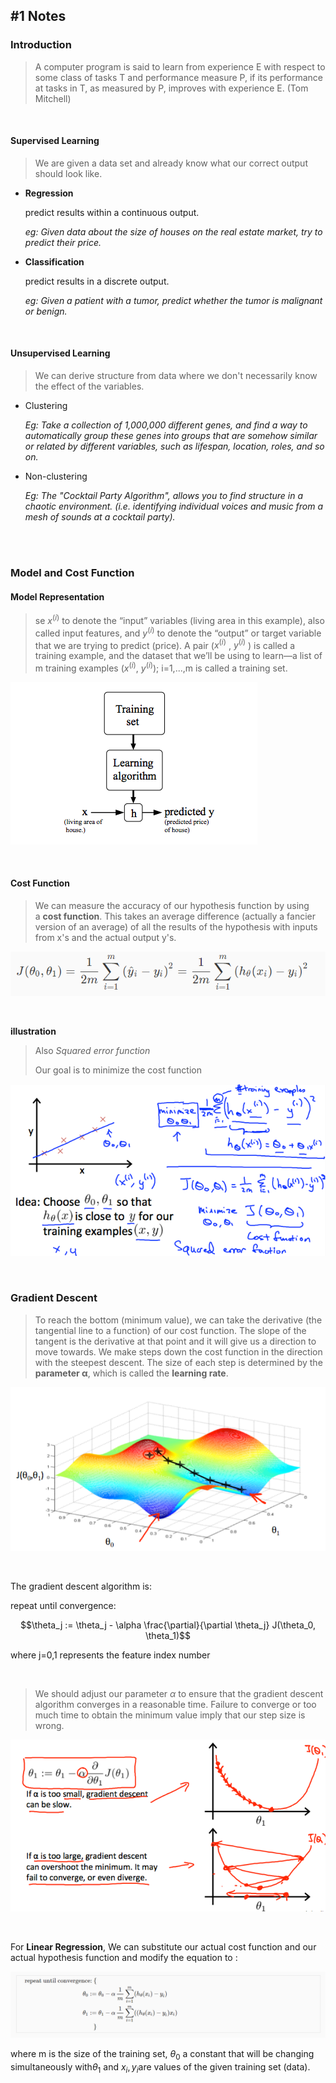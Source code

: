 ## #1 Notes

### Introduction

> A computer program is said to learn from experience E with respect to some class of tasks T and performance measure P, if its performance at tasks in T, as measured by P, improves with experience E.  (Tom Mitchell)

<br/>

#### Supervised Learning

> We are given a data set and already know what our correct output should look like.

* **Regression**

  predict results within a continuous output.

  *eg: Given data about the size of houses on the real estate market, try to predict their price.* 

* **Classification**

  predict results in a discrete output. 

  *eg: Given a patient with a tumor, predict whether the tumor is malignant or benign.* 

<br/>

#### Unsupervised Learning

> We can derive structure from data where we don't necessarily know the effect of the variables. 

* Clustering

  *Eg: Take a collection of 1,000,000 different genes, and find a way to automatically group these genes into groups that are somehow similar or related by different variables, such as lifespan, location, roles, and so on.*

* Non-clustering

  *Eg: The "Cocktail Party Algorithm", allows you to find structure in a chaotic environment. (i.e. identifying individual voices and music from a mesh of sounds at a cocktail party).*

<br/><br/>



### Model and Cost Function

#### Model Representation

> se $x^{(i)}$ to denote the “input” variables (living area in this example), also called input features, and $y^{(i)}$ to denote the “output” or target variable that we are trying to predict (price). A pair ($x^{(i)}$ , $y^{(i)}$ ) is called a training example, and the dataset that we’ll be using to learn—a list of m training examples ($x^{(i)}$, $y^{(i)}$); i=1,...,m is called a training set.  

![1](img/1.png)

<br/>

#### Cost Function

> We can measure the accuracy of our hypothesis function by using a **cost function**. This takes an average difference (actually a fancier version of an average) of all the results of the hypothesis with inputs from x's and the actual output y's. 

![cost_func](img/cost_func.png)

<br/>

**illustration**

> Also *Squared error function*
>
> Our goal is to minimize the cost function

![cost_func_note](img/cost_func_note.png)



<br/>

### Gradient Descent

> To reach the bottom (minimum value), we can take the derivative (the tangential line to a function) of our cost function. The slope of the tangent is the derivative at that point and it will give us a direction to move towards. We make steps down the cost function in the direction with the steepest descent. The size of each step is determined by the **parameter α**, which is called the **learning rate**. 

![gradient_descent](img/gradient_descent.png)

<br/>

The gradient descent algorithm is:

repeat until convergence:

$$\theta_j := \theta_j - \alpha \frac{\partial}{\partial \theta_j} J(\theta_0, \theta_1)$$

where j=0,1 represents the feature index number

<br/>

> We should adjust our parameter $\alpha$ to ensure that the gradient descent algorithm converges in a reasonable time. Failure to converge or too much time to obtain the minimum value imply that our step size is wrong. 

![learning_rate](img/learning_rate.png)

<br/>

For **Linear Regression**, We can substitute our actual cost function and our actual hypothesis function and modify the equation to : 

![modified_converge](img/modified_converge.png)

where m is the size of the training set, $\theta_0$ a constant that will be changing simultaneously with$ \theta_1$ and $x_{i}, y_{i}$are values of the given training set (data). 
